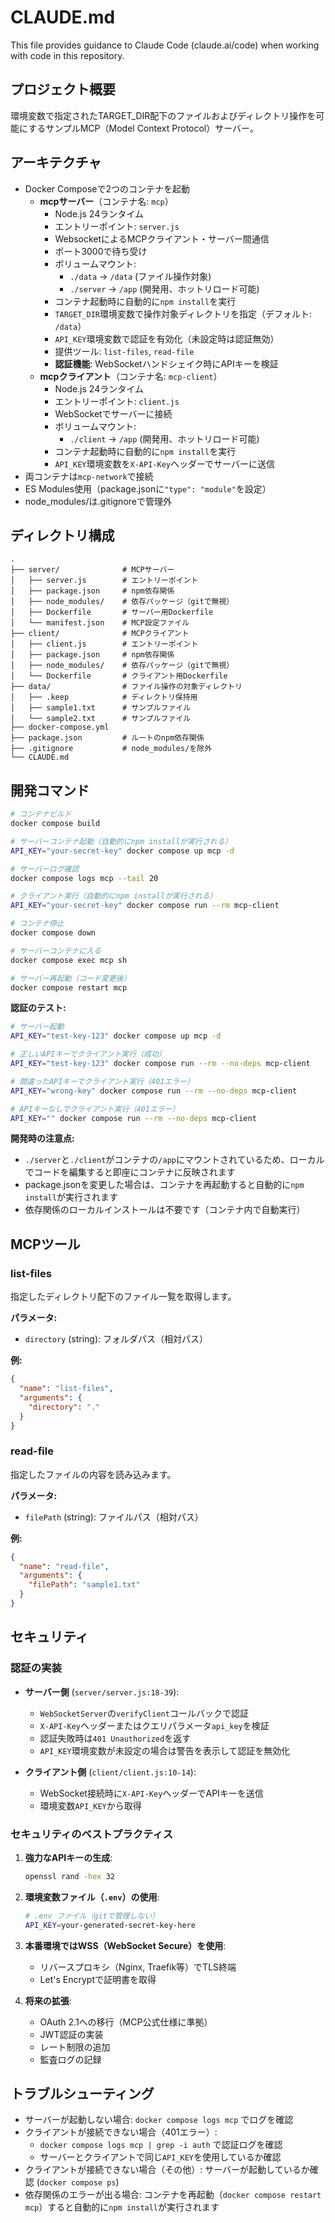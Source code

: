 # CLAUDE.md

This file provides guidance to Claude Code (claude.ai/code) when working with code in this repository.

## プロジェクト概要

環境変数で指定されたTARGET_DIR配下のファイルおよびディレクトリ操作を可能にするサンプルMCP（Model Context Protocol）サーバー。

## アーキテクチャ

- Docker Composeで2つのコンテナを起動
  - **mcpサーバー**（コンテナ名: `mcp`）
    - Node.js 24ランタイム
    - エントリーポイント: `server.js`
    - WebsocketによるMCPクライアント・サーバー間通信
    - ポート3000で待ち受け
    - ボリュームマウント:
      - `./data` → `/data` (ファイル操作対象)
      - `./server` → `/app` (開発用、ホットリロード可能)
    - コンテナ起動時に自動的に`npm install`を実行
    - `TARGET_DIR`環境変数で操作対象ディレクトリを指定（デフォルト: `/data`）
    - `API_KEY`環境変数で認証を有効化（未設定時は認証無効）
    - 提供ツール: `list-files`, `read-file`
    - **認証機能**: WebSocketハンドシェイク時にAPIキーを検証
  - **mcpクライアント**（コンテナ名: `mcp-client`）
    - Node.js 24ランタイム
    - エントリーポイント: `client.js`
    - WebSocketでサーバーに接続
    - ボリュームマウント:
      - `./client` → `/app` (開発用、ホットリロード可能)
    - コンテナ起動時に自動的に`npm install`を実行
    - `API_KEY`環境変数を`X-API-Key`ヘッダーでサーバーに送信
- 両コンテナは`mcp-network`で接続
- ES Modules使用（package.jsonに`"type": "module"`を設定）
- node_modules/は.gitignoreで管理外

## ディレクトリ構成

```
.
├── server/              # MCPサーバー
│   ├── server.js        # エントリーポイント
│   ├── package.json     # npm依存関係
│   ├── node_modules/    # 依存パッケージ（gitで無視）
│   ├── Dockerfile       # サーバー用Dockerfile
│   └── manifest.json    # MCP設定ファイル
├── client/              # MCPクライアント
│   ├── client.js        # エントリーポイント
│   ├── package.json     # npm依存関係
│   ├── node_modules/    # 依存パッケージ（gitで無視）
│   └── Dockerfile       # クライアント用Dockerfile
├── data/                # ファイル操作の対象ディレクトリ
│   ├── .keep            # ディレクトリ保持用
│   ├── sample1.txt      # サンプルファイル
│   └── sample2.txt      # サンプルファイル
├── docker-compose.yml
├── package.json         # ルートのnpm依存関係
├── .gitignore           # node_modules/を除外
└── CLAUDE.md
```

## 開発コマンド

```bash
# コンテナビルド
docker compose build

# サーバーコンテナ起動（自動的にnpm installが実行される）
API_KEY="your-secret-key" docker compose up mcp -d

# サーバーログ確認
docker compose logs mcp --tail 20

# クライアント実行（自動的にnpm installが実行される）
API_KEY="your-secret-key" docker compose run --rm mcp-client

# コンテナ停止
docker compose down

# サーバーコンテナに入る
docker compose exec mcp sh

# サーバー再起動（コード変更後）
docker compose restart mcp
```

**認証のテスト:**
```bash
# サーバー起動
API_KEY="test-key-123" docker compose up mcp -d

# 正しいAPIキーでクライアント実行（成功）
API_KEY="test-key-123" docker compose run --rm --no-deps mcp-client

# 間違ったAPIキーでクライアント実行（401エラー）
API_KEY="wrong-key" docker compose run --rm --no-deps mcp-client

# APIキーなしでクライアント実行（401エラー）
API_KEY="" docker compose run --rm --no-deps mcp-client
```

**開発時の注意点:**
- `./server`と`./client`がコンテナの`/app`にマウントされているため、ローカルでコードを編集すると即座にコンテナに反映されます
- package.jsonを変更した場合は、コンテナを再起動すると自動的に`npm install`が実行されます
- 依存関係のローカルインストールは不要です（コンテナ内で自動実行）

## MCPツール

### list-files
指定したディレクトリ配下のファイル一覧を取得します。

**パラメータ:**
- `directory` (string): フォルダパス（相対パス）

**例:**
```json
{
  "name": "list-files",
  "arguments": {
    "directory": "."
  }
}
```

### read-file
指定したファイルの内容を読み込みます。

**パラメータ:**
- `filePath` (string): ファイルパス（相対パス）

**例:**
```json
{
  "name": "read-file",
  "arguments": {
    "filePath": "sample1.txt"
  }
}
```

## セキュリティ

### 認証の実装

- **サーバー側** (`server/server.js:18-39`):
  - `WebSocketServer`の`verifyClient`コールバックで認証
  - `X-API-Key`ヘッダーまたはクエリパラメータ`api_key`を検証
  - 認証失敗時は`401 Unauthorized`を返す
  - `API_KEY`環境変数が未設定の場合は警告を表示して認証を無効化

- **クライアント側** (`client/client.js:10-14`):
  - WebSocket接続時に`X-API-Key`ヘッダーでAPIキーを送信
  - 環境変数`API_KEY`から取得

### セキュリティのベストプラクティス

1. **強力なAPIキーの生成**:
   ```bash
   openssl rand -hex 32
   ```

2. **環境変数ファイル（`.env`）の使用**:
   ```bash
   # .env ファイル（gitで管理しない）
   API_KEY=your-generated-secret-key-here
   ```

3. **本番環境ではWSS（WebSocket Secure）を使用**:
   - リバースプロキシ（Nginx, Traefik等）でTLS終端
   - Let's Encryptで証明書を取得

4. **将来の拡張**:
   - OAuth 2.1への移行（MCP公式仕様に準拠）
   - JWT認証の実装
   - レート制限の追加
   - 監査ログの記録

## トラブルシューティング

- サーバーが起動しない場合: `docker compose logs mcp` でログを確認
- クライアントが接続できない場合（401エラー）:
  - `docker compose logs mcp | grep -i auth` で認証ログを確認
  - サーバーとクライアントで同じ`API_KEY`を使用しているか確認
- クライアントが接続できない場合（その他）: サーバーが起動しているか確認 (`docker compose ps`)
- 依存関係のエラーが出る場合: コンテナを再起動（`docker compose restart mcp`）すると自動的に`npm install`が実行されます


